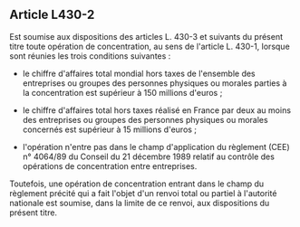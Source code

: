 Article L430-2
----
Est soumise aux dispositions des articles L. 430-3 et suivants du présent titre
toute opération de concentration, au sens de l'article L. 430-1, lorsque sont
réunies les trois conditions suivantes :

- le chiffre d'affaires total mondial hors taxes de l'ensemble des entreprises
ou groupes des personnes physiques ou morales parties à la concentration est
supérieur à 150 millions d'euros ;

- le chiffre d'affaires total hors taxes réalisé en France par deux au moins des
entreprises ou groupes des personnes physiques ou morales concernés est
supérieur à 15 millions d'euros ;

- l'opération n'entre pas dans le champ d'application du règlement (CEE) n°
4064/89 du Conseil du 21 décembre 1989 relatif au contrôle des opérations de
concentration entre entreprises.

Toutefois, une opération de concentration entrant dans le champ du règlement
précité qui a fait l'objet d'un renvoi total ou partiel à l'autorité nationale
est soumise, dans la limite de ce renvoi, aux dispositions du présent titre.

